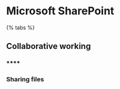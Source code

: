 # Microsoft SharePoint

{% tabs %}



## Collaborative working

### \*\*\*\*

### **Sharing files**

